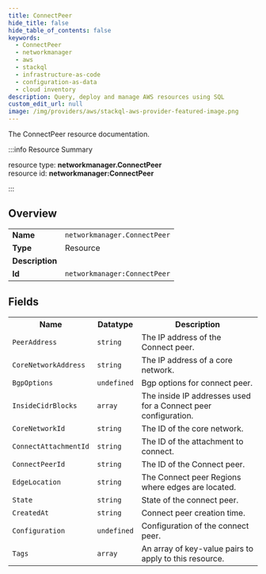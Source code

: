 ```yaml
---
title: ConnectPeer
hide_title: false
hide_table_of_contents: false
keywords:
  - ConnectPeer
  - networkmanager
  - aws
  - stackql
  - infrastructure-as-code
  - configuration-as-data
  - cloud inventory
description: Query, deploy and manage AWS resources using SQL
custom_edit_url: null
image: /img/providers/aws/stackql-aws-provider-featured-image.png
---
```

The ConnectPeer resource documentation.

:::info Resource Summary

<div class="row">
<div class="providerDocColumn">
<span>resource type:&nbsp;<b>networkmanager.ConnectPeer</b></span><br />
<span>resource id:&nbsp;<b>networkmanager:ConnectPeer</b></span><br />
</div>
</div>

:::

## Overview
<table><tbody>
<tr><td><b>Name</b></td><td><code>networkmanager.ConnectPeer</code></td></tr>
<tr><td><b>Type</b></td><td>Resource</td></tr>
<tr><td><b>Description</b></td><td></td></tr>
<tr><td><b>Id</b></td><td><code>networkmanager:ConnectPeer</code></td></tr>
</tbody></table>

## Fields
<table><tbody>
<tr><th>Name</th><th>Datatype</th><th>Description</th></tr>
<tr><td><code>PeerAddress</code></td><td><code>string</code></td><td>The IP address of the Connect peer.</td></tr><tr><td><code>CoreNetworkAddress</code></td><td><code>string</code></td><td>The IP address of a core network.</td></tr><tr><td><code>BgpOptions</code></td><td><code>undefined</code></td><td>Bgp options for connect peer.</td></tr><tr><td><code>InsideCidrBlocks</code></td><td><code>array</code></td><td>The inside IP addresses used for a Connect peer configuration.</td></tr><tr><td><code>CoreNetworkId</code></td><td><code>string</code></td><td>The ID of the core network.</td></tr><tr><td><code>ConnectAttachmentId</code></td><td><code>string</code></td><td>The ID of the attachment to connect.</td></tr><tr><td><code>ConnectPeerId</code></td><td><code>string</code></td><td>The ID of the Connect peer.</td></tr><tr><td><code>EdgeLocation</code></td><td><code>string</code></td><td>The Connect peer Regions where edges are located.</td></tr><tr><td><code>State</code></td><td><code>string</code></td><td>State of the connect peer.</td></tr><tr><td><code>CreatedAt</code></td><td><code>string</code></td><td>Connect peer creation time.</td></tr><tr><td><code>Configuration</code></td><td><code>undefined</code></td><td>Configuration of the connect peer.</td></tr><tr><td><code>Tags</code></td><td><code>array</code></td><td>An array of key-value pairs to apply to this resource.</td></tr>
</tbody></table>